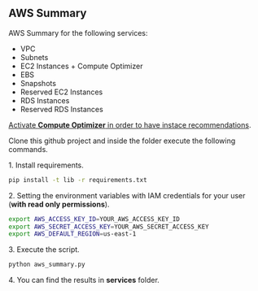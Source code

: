 ## AWS Summary

AWS Summary for the following services:

- VPC
- Subnets
- EC2 Instances + Compute Optimizer
- EBS
- Snapshots
- Reserved EC2 Instances
- RDS Instances
- Reserved RDS Instances

[Activate **Compute Optimizer** in order to have instace recommendations](https://docs.aws.amazon.com/compute-optimizer/latest/ug/getting-started.html#account-opt-in).

Clone this github project and inside the folder execute the following commands.

1\. Install requirements.

``` bash
pip install -t lib -r requirements.txt
```

2\. Setting the environment variables with IAM credentials for your user (**with read only permissions**).

``` bash
export AWS_ACCESS_KEY_ID=YOUR_AWS_ACCESS_KEY_ID
export AWS_SECRET_ACCESS_KEY=YOUR_AWS_SECRET_ACCESS_KEY
export AWS_DEFAULT_REGION=us-east-1
```

3\. Execute the script.

``` bash
python aws_summary.py
```

4\. You can find the results in **services** folder.